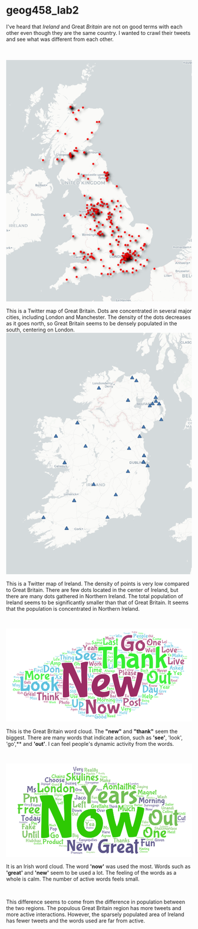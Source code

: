 # geog458_lab2

I've heard that *Ireland* and Great *Britain* are not on good terms with each other even though they are the same country. I wanted to crawl their tweets and see what was different from each other.  
</br>
</br>


![map of great britian](https://github.com/dldl1901s/geog458_lab2/blob/main/img/great_britian_map.png)

This is a Twitter map of Great Britain. Dots are concentrated in several major cities, including London and Manchester. The density of the dots decreases as it goes north, so Great Britain seems to be densely populated in the south, centering on London. 
</br>
![map of island](https://github.com/dldl1901s/geog458_lab2/blob/main/img/island_map.png)

This is a Twitter map of Ireland. The density of points is very low compared to Great Britain. There are few dots located in the center of Ireland, but there are many dots gathered in Northern Ireland. The total population of Ireland seems to be significantly smaller than that of Great Britain. It seems that the population is concentrated in Northern Ireland. 

</br>

![wordcloud of great britian](https://github.com/dldl1901s/geog458_lab2/blob/main/img/great_britian_wordcloud.png)

This is the Great Britain word cloud. The **"new"** and **"thank"** seem the biggest. There are many words that indicate action, such as **'see'**, 'look', 'go',** and **'out'**. I can feel people's dynamic activity from the words.

</br>

![wordcloud of island](https://github.com/dldl1901s/geog458_lab2/blob/main/img/island_wordcloud.png)

It is an Irish word cloud. The word **'now'** was used the most. Words such as **'great'** and **'new'** seem to be used a lot. The feeling of the words as a whole is calm. The number of active words feels small. 

</br>

This difference seems to come from the difference in population between the two regions. The populous Great Britain region has more tweets and more active interactions. However, the sparsely populated area of Ireland has fewer tweets and the words used are far from active.



